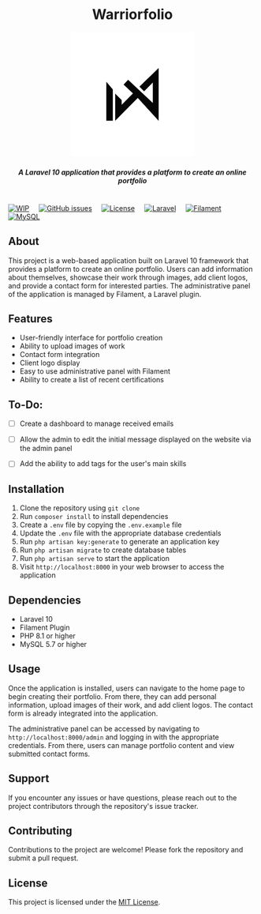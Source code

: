 <h1 align="center">Warriorfolio</h1>

<p align="center">
  <img src="https://raw.githubusercontent.com/mviniciusca/warriorfolio/main/public/img/main-img.png" width="50%" alt="Descrição da imagem">
</p>

<h5 align="center">A Laravel 10 application that provides a platform to create an online portfolio</h5>

<h1 align="center"></h1>

[![WIP](https://img.shields.io/badge/Work%20in%20Progress-yellow)]()&nbsp;&nbsp;&nbsp;&nbsp;
[![GitHub issues](https://img.shields.io/github/issues/mviniciusca/warriorfolio)]()&nbsp;&nbsp;&nbsp;&nbsp;<!-- license badge -->
[![License](https://img.shields.io/badge/license-MIT-blue.svg)](https://opensource.org/licenses/MIT)&nbsp;&nbsp;&nbsp;&nbsp;<!-- laravel badge -->
[![Laravel](https://img.shields.io/badge/Laravel-10-red)]()&nbsp;&nbsp;&nbsp;&nbsp;<!-- filament badge -->
[![Filament](https://img.shields.io/badge/Filament-2.0.0-green)]()&nbsp;&nbsp;&nbsp;&nbsp;<!-- mysql badge -->
[![MySQL](https://img.shields.io/badge/MySQL-5.7-orange)]()&nbsp;&nbsp;&nbsp;&nbsp;<!-- Work In Progress-->


## About 
This project is a web-based application built on Laravel 10 framework that provides a platform to create an online portfolio. Users can add information about themselves, showcase their work through images, add client logos, and provide a contact form for interested parties. The administrative panel of the application is managed by Filament, a Laravel plugin.

## Features

- User-friendly interface for portfolio creation
- Ability to upload images of work
- Contact form integration
- Client logo display
- Easy to use administrative panel with Filament
- Ability to create a list of recent certifications


## To-Do:

- [ ] Create a dashboard to manage received emails
- [ ] Allow the admin to edit the initial message displayed on the website via the admin panel
- [ ] Add the ability to add tags for the user's main skills


## Installation
1. Clone the repository using `git clone`
2. Run `composer install` to install dependencies
3. Create a `.env` file by copying the `.env.example` file
4. Update the `.env` file with the appropriate database credentials
5. Run `php artisan key:generate` to generate an application key
6. Run `php artisan migrate` to create database tables
7. Run `php artisan serve` to start the application
8. Visit `http://localhost:8000` in your web browser to access the application

## Dependencies
- Laravel 10
- Filament Plugin
- PHP 8.1 or higher
- MySQL 5.7 or higher

## Usage
Once the application is installed, users can navigate to the home page to begin creating their portfolio. From there, they can add personal information, upload images of their work, and add client logos. The contact form is already integrated into the application.

The administrative panel can be accessed by navigating to `http://localhost:8000/admin` and logging in with the appropriate credentials. From there, users can manage portfolio content and view submitted contact forms.

## Support
If you encounter any issues or have questions, please reach out to the project contributors through the repository's issue tracker.

## Contributing
Contributions to the project are welcome! Please fork the repository and submit a pull request.

## License
This project is licensed under the [MIT License](https://opensource.org/licenses/MIT).
